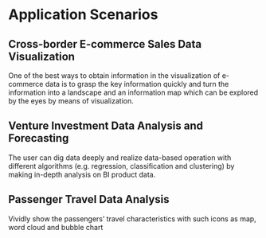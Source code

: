 # Application Scenarios
## Cross-border E-commerce Sales Data Visualization<br/>

One of the best ways to obtain information in the visualization of e-commerce data is to grasp the key information quickly and turn the information into a landscape and an information map which can be explored by the eyes by means of visualization.
## Venture Investment Data Analysis and Forecasting<br/>

The user can dig data deeply and realize data-based operation with different algorithms (e.g. regression, classification and clustering) by making in-depth analysis on BI product data.
## Passenger Travel Data Analysis<br/>
Vividly show the passengers’ travel characteristics with such icons as map, word cloud and bubble chart
